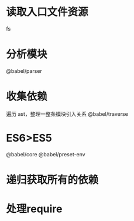 # 读取入口文件资源
fs

# 分析模块
@babel/parser

# 收集依赖

遍历 ast，整理一整条模块引入关系
@babel/traverse

# ES6>ES5
@babel/core
@babel/preset-env


# 递归获取所有的依赖


# 处理require